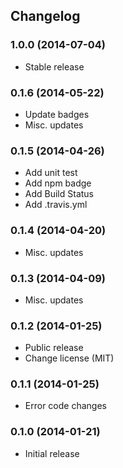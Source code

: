 ## Changelog

### 1.0.0 (2014-07-04)

* Stable release

### 0.1.6 (2014-05-22)

* Update badges
* Misc. updates

### 0.1.5 (2014-04-26)

* Add unit test
* Add npm badge
* Add Build Status
* Add .travis.yml

### 0.1.4 (2014-04-20)

* Misc. updates

### 0.1.3 (2014-04-09)

* Misc. updates

### 0.1.2 (2014-01-25)

* Public release
* Change license (MIT)

### 0.1.1 (2014-01-25)

* Error code changes

### 0.1.0 (2014-01-21)

* Initial release